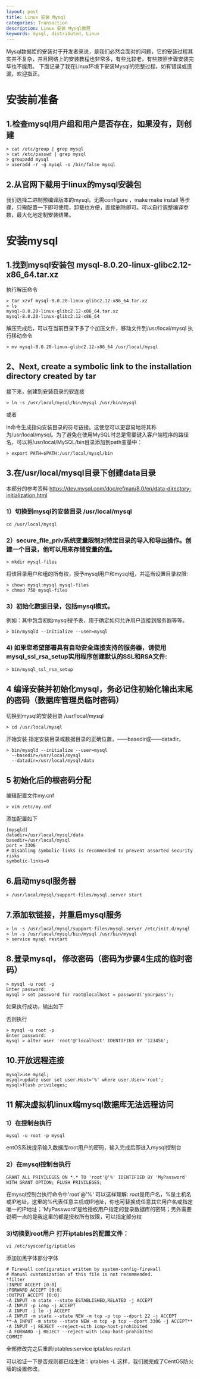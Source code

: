 ```yaml
---
layout: post
title: Linux 安装 Mysql
categories: Transaction
description: Linux 安装 Mysql教程
keywords: mysql, distributed, Linux
---
```


Mysql数据库的安装对于开发者来说，是我们必然会面对的问题，它的安装过程其实并不复杂，并且网络上的安装教程也非常多，有些比较老，有些按照步骤安装完毕也不能用。
下面记录了我在Linux环境下安装Mysql的完整过程，如有错误或遗漏，欢迎指正。


# 安装前准备
## 1.检查mysql用户组和用户是否存在，如果没有，则创建
```
> cat /etc/group | grep mysql
> cat /etc/passwd | grep mysql
> groupadd mysql
> useradd -r -g mysql -s /bin/false mysql
```

## 2.从官网下载用于linux的mysql安装包
我们选择二进制预编译版本的mysql，无需configure ，make make install 等步骤，只需配置一下即可使用，卸载也方便，直接删除即可。可以自行调整编译参数，最大化地定制安装结果。


# 安装mysql

## 1.找到mysql安装包 mysql-8.0.20-linux-glibc2.12-x86_64.tar.xz
执行解压命令
```
> tar xzvf mysql-8.0.20-linux-glibc2.12-x86_64.tar.xz
> ls
mysql-8.0.20-linux-glibc2.12-x86_64.tar.xz
mysql-8.0.20-linux-glibc2.12-x86_64
```

解压完成后，可以在当前目录下多了个加压文件，移动文件到/usr/local/mysql 执行移动命令
```
> mv mysql-8.0.20-linux-glibc2.12-x86_64 /usr/local/mysql
```

## 2、Next, create a symbolic link to the installation directory created by tar
接下来，创建到安装目录的软连接

```
> ln -s /usr/local/mysql/bin/mysql /usr/bin/mysql
```

或者

ln命令生成指向安装目录的符号链接。这使您可以更容易地将其称为/usr/local/mysql。为了避免在使用MySQL时总是需要键入客户端程序的路径名，可以将/usr/local/MySQL/bin目录添加到path变量中：
```
> export PATH=$PATH:/usr/local/mysql/bin
```

## 3.在/usr/local/mysql目录下创建data目录

本部分的参考资料
https://dev.mysql.com/doc/refman/8.0/en/data-directory-initialization.html

### 1）切换到mysql的安装目录 /usr/local/mysql
```
cd /usr/local/mysql
```
### 2）secure_file_priv系统变量限制对特定目录的导入和导出操作。创建一个目录，他可以用来存储变量的值。

```
> mkdir mysql-files
```

将该目录用户和组的所有权，授予mysql用户和mysql组，并适当设置目录权限:

```
> chown mysql:mysql mysql-files
> chmod 750 mysql-files
```

### 3）初始化数据目录，包括mysql模式。
例如：其中包含初始mysql授予表，用于确定如何允许用户连接到服务器等等。

```
> bin/mysqld --initialize --user=mysql
```

### 4) 如果您希望部署具有自动安全连接支持的服务器，请使用mysql_ssl_rsa_setup实用程序创建默认的SSL和RSA文件:

```
> bin/mysql_ssl_rsa_setup
```

## 4 编译安装并初始化mysql，务必记住初始化输出末尾的密码（数据库管理员临时密码）

切换到mysql的安装目录 /usr/local/mysql

```
> cd /usr/local/mysql
```

开始安装
指定安装目录或数据目录的正确位置，——basedir或——datadir。

```
> bin/mysqld --initialize --user=mysql
  --basedir=/usr/local/mysql
  --datadir=/usr/local/mysql/data
```

## 5 初始化后的根密码分配

编辑配置文件my.cnf

```
> vim /etc/my.cnf
```

添加配置如下
```
[mysqld]
datadir=/usr/local/mysql/data
basedir=/usr/local/mysql
port = 3306
# Disabling symbolic-links is recommended to prevent assorted security risks
symbolic-links=0
```

## 6.启动mysql服务器
```
> /usr/local/mysql/support-files/mysql.server start
```

## 7.添加软链接，并重启mysql服务
```
> ln -s /usr/local/mysql/support-files/mysql.server /etc/init.d/mysql
> ln -s /usr/local/mysql/bin/mysql /usr/bin/mysql
> service mysql restart
```

## 8.登录mysql， 修改密码（密码为步骤4生成的临时密码）
```
> mysql -u root -p
Enter password:
mysql > set password for root@localhost = password('yourpass');
```

如果执行成功，输出如下

否则执行
```
> mysql -u root -p
Enter password:
mysql > alter user 'root'@'localhost' IDENTIFIED BY '123456';
```

## 10.开放远程连接
```
mysql>use mysql;
msyql>update user set user.Host='%' where user.User='root';
mysql>flush privileges;
```

## 11 解决虚拟机linux端mysql数据库无法远程访问

### 1）在控制台执行 
```
mysql -u root -p mysql
```
entOS系统提示输入数据库root用户的密码，输入完成后即进入mysql控制台

### 2）在mysql控制台执行 
```
GRANT ALL PRIVILEGES ON *.* TO 'root'@'%' IDENTIFIED BY 'MyPassword' WITH GRANT OPTION; FLUSH PRIVILEGES;
```
在mysql控制台执行命令中'root'@'%' 可以这样理解: root是用户名，%是主机名或IP地址，这里的%代表任意主机或IP地址，你也可替换成任意其它用户名或指定唯一的IP地址；'MyPassword'是给授权用户指定的登录数据库的密码；另外需要说明一点的是我这里的都是授权所有权限，可以指定部分权

### 3)切换到root用户 打开iptables的配置文件：

```
vi /etc/sysconfig/iptables
```

添加加黑字体部分字体 

```
# Firewall configuration written by system-config-firewall
# Manual customization of this file is not recommended.
*filter
:INPUT ACCEPT [0:0]
:FORWARD ACCEPT [0:0]
:OUTPUT ACCEPT [0:0]
-A INPUT -m state --state ESTABLISHED,RELATED -j ACCEPT
-A INPUT -p icmp -j ACCEPT
-A INPUT -i lo -j ACCEPT
-A INPUT -m state --state NEW -m tcp -p tcp --dport 22 -j ACCEPT
**-A INPUT -m state --state NEW -m tcp -p tcp --dport 3306 -j ACCEPT**
-A INPUT -j REJECT --reject-with icmp-host-prohibited
-A FORWARD -j REJECT --reject-with icmp-host-prohibited
COMMIT
```

全部修改完之后重启iptables:service iptables restart

可以验证一下是否规则都已经生效：iptables -L 这样，我们就完成了CentOS防火墙的设置修改。

